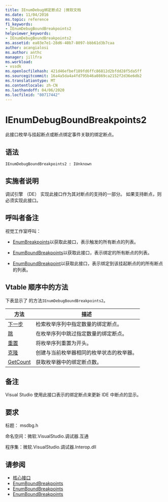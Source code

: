 ```yaml
---
title: IEnumDebug绑定断点2 |微软文档
ms.date: 11/04/2016
ms.topic: reference
f1_keywords:
- IEnumDebugBoundBreakpoints2
helpviewer_keywords:
- IEnumDebugBoundBreakpoints2
ms.assetid: ea03e7e1-28d6-40b7-8097-bbb61d3b7caa
author: acangialosi
ms.author: anthc
manager: jillfra
ms.workload:
- vssdk
ms.openlocfilehash: 421d46efbef189fd6ffc86812d2bfdd28f5da5ff
ms.sourcegitcommit: 16a4a5da4a4fd795b46a0869ca2152f2d36e6db2
ms.translationtype: MT
ms.contentlocale: zh-CN
ms.lasthandoff: 04/06/2020
ms.locfileid: "80717442"
---
```

# <a name="ienumdebugboundbreakpoints2"></a>IEnumDebugBoundBreakpoints2
此接口枚举与挂起断点或断点绑定事件关联的绑定断点。

## <a name="syntax"></a>语法

```
IEnumDebugBoundBreakpoints2 : IUnknown
```

## <a name="notes-for-implementers"></a>实施者说明
 调试引擎 （DE） 实现此接口作为其对断点的支持的一部分。 如果支持断点，则必须实现此接口。

## <a name="notes-for-callers"></a>呼叫者备注
 视觉工作室呼叫：

- [EnumBreakpoints](../../../extensibility/debugger/reference/idebugbreakpointevent2-enumbreakpoints.md)以获取此接口，表示触发的所有断点的列表。

- [EnumBoundBreakpoints](../../../extensibility/debugger/reference/idebugbreakpointboundevent2-enumboundbreakpoints.md)以获取此接口，表示绑定的所有断点的列表。

- [EnumBoundBreakpoint](../../../extensibility/debugger/reference/idebugpendingbreakpoint2-enumboundbreakpoints.md)以获取此接口，表示绑定到该挂起断点的的所有断点的列表。

## <a name="methods-in-vtable-order"></a>Vtable 顺序中的方法
 下表显示了 的方法`IEnumDebugBoundBreakpoints2`。

|方法|描述|
|------------|-----------------|
|[下一步](../../../extensibility/debugger/reference/ienumdebugboundbreakpoints2-next.md)|检索枚举序列中指定数量的绑定断点。|
|[跳](../../../extensibility/debugger/reference/ienumdebugboundbreakpoints2-skip.md)|在枚举序列中跳过指定数量的绑定断点。|
|[重置](../../../extensibility/debugger/reference/ienumdebugboundbreakpoints2-reset.md)|将枚举序列重置为开头。|
|[克隆](../../../extensibility/debugger/reference/ienumdebugboundbreakpoints2-clone.md)|创建与当前枚举器相同的枚举状态的枚举器。|
|[GetCount](../../../extensibility/debugger/reference/ienumdebugboundbreakpoints2-getcount.md)|获取枚举器中的绑定断点数。|

## <a name="remarks"></a>备注
 Visual Studio 使用此接口表示的绑定断点来更新 IDE 中断点的显示。

## <a name="requirements"></a>要求
 标题： msdbg.h

 命名空间：微软.VisualStudio.调试器.互通

 程序集：微软.VisualStudio.调试器.Interop.dll

## <a name="see-also"></a>请参阅
- [核心接口](../../../extensibility/debugger/reference/core-interfaces.md)
- [EnumBoundBreakpoints](../../../extensibility/debugger/reference/idebugbreakpointboundevent2-enumboundbreakpoints.md)
- [EnumBoundBreakpoints](../../../extensibility/debugger/reference/idebugpendingbreakpoint2-enumboundbreakpoints.md)
- [EnumBoundBreakpoints](../../../extensibility/debugger/reference/idebugpendingbreakpoint2-enumboundbreakpoints.md)
